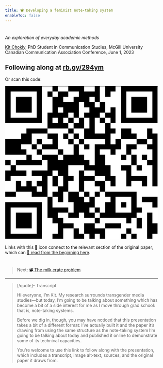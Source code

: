 ```yaml
---
title: 📽️ Developing a feminist note-taking system
enableToc: false
---
```


# 

*An exploration of everyday academic methods*

[Kit Chokly](https://kitchokly.com), PhD Student in Communication Studies, McGill University
Canadian Communication Association Conference, June 1, 2023

## Following along at [rb.gy/294ym](https://rb.gy/294ym)

Or scan this code:

![300](QR%20code%20linking%20to%20this%20site.png)

Links with this 📖 icon connect to the relevant section of the original paper, which can [📖 read from the beginning here](pa1%20table%20of%20contents.md).

# 

 > 
 > Next: [📽️ The milk crate problem](pr2%20The%20milk%20crate%20problem.md)

---

 > 
 > \[!quote\]- Transcript
 > 
 > Hi everyone, I’m Kit. My research surrounds transgender media studies—but today, I’m going to be talking about something which has become a bit of a side interest for me as I move through grad school: that is, note-taking systems.
 > 
 > Before we dig in, though, you may have noticed that this presentation takes a bit of a different format: I’ve actually built it and the paper it’s drawing from using the same structure as the note-taking system I’m going to be talking about today and published it online to demonstrate some of its technical capacities.
 > 
 > You’re welcome to use this link to follow along with the presentation, which includes a transcript, image alt-text, sources, and the original paper it draws from.
